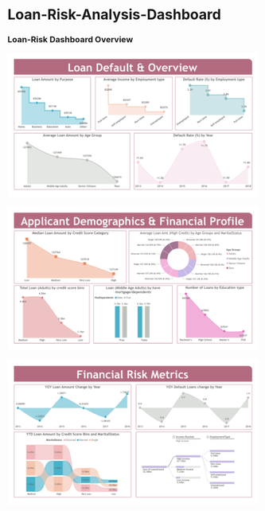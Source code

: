 # Loan-Risk-Analysis-Dashboard

### Loan-Risk Dashboard Overview

![Loan-Risk Dashboard - Albums](loan_default_page_1.png)

![Loan-Risk Dashboard - Tracks](loan_default_page_2.png)

![Loan-Risk Dashboard - Tracks](loan_default_page_3.png)
